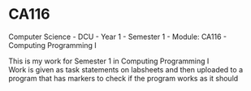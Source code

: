 # CA116
Computer Science - DCU - Year 1 - Semester 1 - Module: CA116 - Computing Programming I

This is my work for Semester 1 in Computing Programming I     
Work is given as task statements on labsheets and then uploaded to a program that has markers to check if the program works as it should
